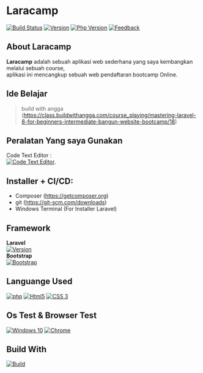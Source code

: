 <h1 class="code-line" data-line-start=0 data-line-end=1 ><a id="Laracamp_0"></a>Laracamp</h1>
<p class="has-line-data" data-line-start="1" data-line-end="2"><a href="https://shields.io/"><img src="https://img.shields.io/badge/Status-Developemt-red.svg" alt="Build Status"></a>  <a href="https://shields.io"><img src="https://img.shields.io/badge/Version-1.0.0-blue.svg" alt="Version"></a> <a href="https://shields.io"><img src="https://img.shields.io/badge/phpversion-7.4.0-white.svg" alt="Php Version"></a> <a href=""><img src="https://img.shields.io/badge/Ask%20me-anything-1abc9c.svg" alt="Feedback"></a></p>
<h2 class="code-line" data-line-start=4 data-line-end=5 ><a id="About_Laracamp_4"></a>About Laracamp</h2>
<p class="has-line-data" data-line-start="5" data-line-end="7"><strong>Laracamp</strong> adalah sebuah aplikasi web sederhana yang saya kembangkan melalui sebuah course,<br>
aplikasi ini mencangkup sebuah web pendaftaran bootcamp Online.</p>
<h2 class="code-line" data-line-start=8 data-line-end=9 ><a id="Ide_Belajar_8"></a>Ide Belajar</h2>
<blockquote>
<p class="has-line-data" data-line-start="9" data-line-end="10">build with angga (<a href="https://class.buildwithangga.com/course_playing/mastering-laravel-8-for-beginners-intermediate-bangun-website-bootcamp/18">https://class.buildwithangga.com/course_playing/mastering-laravel-8-for-beginners-intermediate-bangun-website-bootcamp/18</a>)</p>
</blockquote>
<h2 class="code-line" data-line-start=11 data-line-end=12 ><a id="Peralatan_Yang_saya_Gunakan_11"></a>Peralatan Yang saya Gunakan</h2>
<p class="has-line-data" data-line-start="12" data-line-end="14">Code Text Editor :<br>
<a href="https://code.visualstudio.com/"><img src="https://img.shields.io/badge/Visual_Studio_Code-0078D4?style=for-the-badge&amp;logo=visual%20studio%20code&amp;logoColor=white" alt="Code Text Editor"></a>.</p>
<h2 class="code-line" data-line-start=15 data-line-end=16 ><a id="Installer__CICD_15"></a>Installer + CI/CD:</h2>
<ul>
<li class="has-line-data" data-line-start="16" data-line-end="17">Composer (<a href="https://getcomposer.org">https://getcomposer.org</a>)</li>
<li class="has-line-data" data-line-start="17" data-line-end="18">git (<a href="https://git-scm.com/downloads">https://git-scm.com/downloads</a>)</li>
<li class="has-line-data" data-line-start="18" data-line-end="20">Windows Terminal (For Installer Laravel)</li>
</ul>
<h2 class="code-line" data-line-start=20 data-line-end=21 ><a id="Framework_20"></a>Framework</h2>
<p class="has-line-data" data-line-start="21" data-line-end="25"><strong>Laravel</strong><br>
<a href="https://laravel.com"><img src="https://img.shields.io/badge/Version-8.0.0-blue.svg" alt="Version"></a><br>
<strong>Bootstrap</strong><br>
<a href="https://getbootstrap.com"><img src="https://img.shields.io/badge/Bootstrap-563D7C?style=for-the-badge&amp;logo=bootstrap&amp;logoColor=white" alt="Bootstrap"></a></p>
<h2 class="code-line" data-line-start=26 data-line-end=27 ><a id="Languange_Used_26"></a>Languange Used</h2>
<p class="has-line-data" data-line-start="27" data-line-end="28"><a href="http://php.net"><img src="https://img.shields.io/badge/PHP-777BB4?style=for-the-badge&amp;logo=php&amp;logoColor=white" alt="php"></a> <a href=""><img src="https://img.shields.io/badge/HTML5-E34F26?style=for-the-badge&amp;logo=html5&amp;logoColor=white" alt="Html5"></a> <a href=""><img src="https://img.shields.io/badge/CSS3-1572B6?style=for-the-badge&amp;logo=css3&amp;logoColor=white" alt="CSS 3"></a></p>
<h2 class="code-line" data-line-start=29 data-line-end=30 ><a id="Os_Test__Browser_Test_29"></a>Os Test &amp; Browser Test</h2>
<p class="has-line-data" data-line-start="30" data-line-end="31"><a href="https://www.microsoft.com/"><img src="https://img.shields.io/badge/Windows-0078D6?style=for-the-badge&amp;logo=windows&amp;logoColor=white" alt="Windows 10"></a> <a href="https://www.google.com/intl/id_id/chrome/"><img src="https://img.shields.io/badge/Google_chrome-4285F4?style=for-the-badge&amp;logo=Google-chrome&amp;logoColor=white" alt="Chrome"></a></p>
<h2 class="code-line" data-line-start=32 data-line-end=33 ><a id="Build_With_32"></a>Build With</h2>
<p class="has-line-data" data-line-start="33" data-line-end="34"><a href=""><img src="http://ForTheBadge.com/images/badges/built-with-love.svg" alt="Build"></a></p>
